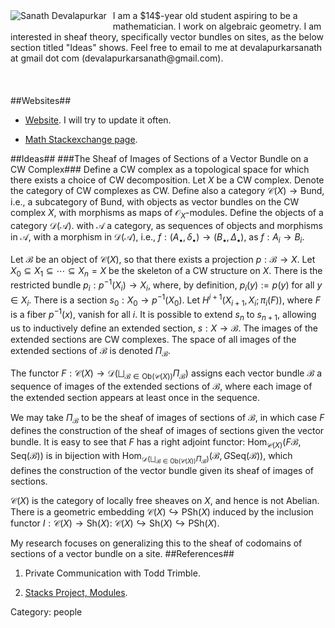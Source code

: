 <div style="float:left;margin:0 10px 10px 0;"><img src="https://lh4.googleusercontent.com/-Y3_sV_ks7a8/U4PWQ4BtYVI/AAAAAAAAAp0/coMxk-fGceo/w140-h139-p/IMG_20140524_120431.jpg" alt="Sanath Devalapurkar" /></div>
I am a $14$-year old student aspiring to be a mathematician. I work on algebraic geometry. I am interested in sheaf theory, specifically vector bundles on sites, as the below section titled "Ideas" shows. Feel free to email to me at devalapurkarsanath at gmail dot com (devalapurkarsanath@gmail.com).
<br><br><br><br>
##Websites##

* [Website](https://sites.google.com/site/devalapurkarsanath/). I will try to update it often.

* [Math Stackexchange page](http://math.stackexchange.com/users/122283/sanath-devalapurkar/).

##Ideas##
###The Sheaf of Images of Sections of a Vector Bundle on a CW Complex###
Define a CW complex as a topological space for which there exists a choice of CW decomposition. Let $X$ be a CW complex. Denote the category of CW complexes as $\text{CW}$. Define also a category $\mathcal{C}(X)\to\text{Bund}$, i.e., a subcategory of $\text{Bund}$, with objects as vector bundles on the CW complex $X$, with morphisms as maps of $\mathcal{O}_X$-modules. Define the objects of a category $\mathcal{D}(\mathcal{A})$. with $\mathcal{A}$ a category, as sequences of objects and morphisms in $\mathcal{A}$, with a morphism in $\mathcal{D}(\mathcal{A})$, i.e., $f:(A_\bullet,\delta_\bullet)\to(B_\bullet,\Delta_\bullet)$, as $f:A_i\to B_i$.

Let $\mathcal{B}$ be an object of $\mathcal{C}(X)$, so that there exists a projection $p:\mathcal{B}\to X$. Let $X_0\subseteq X_1\subseteq\cdots\subseteq X_n=X$ be the skeleton of a CW structure on $X$. There is the restricted bundle $p_i:p^{-1}(X_i)\to X_i$, where, by definition, $p_i(y):=p(y)$ for all $y\in X_i$. There is a section $s_0:X_0\to p^{-1}(X_0)$. Let $H^{i+1}(X_{i+1},X_i; \pi_i(F))$, where $F$ is a fiber $p^{-1}(x)$, vanish for all $i$. It is possible to extend $s_{n}$ to $s_{n+1}$, allowing us to inductively define an extended section, $s:X\to\mathcal{B}$. The images of the extended sections are CW complexes. The space of all images of the extended sections of $\mathcal{B}$ is denoted $\Pi_\mathcal{B}$.

The functor $F:\mathcal{C}(X)\to\mathcal{D}(\bigsqcup_{\mathcal{B}\in\text{Ob}(\mathcal{C}(X))}\Pi_\mathcal{B})$ assigns each vector bundle $\mathcal{B}$ a sequence of images of the extended sections of $\mathcal{B}$, where each image of the extended section appears at least once in the sequence.

We may take $\Pi_\mathcal{B}$ to be the sheaf of images of sections of $\mathcal B$, in which case $F$ defines the construction of the sheaf of images of sections given the vector bundle. It is easy to see that $F$ has a right adjoint functor: $\text{Hom}_{\mathcal{C}(X)}(F\mathcal{B},\text{Seq}(\mathcal{B}))$ is in bijection with $\text{Hom}_{\mathcal{D}(\bigsqcup_{\mathcal{B}\in\text{Ob}(\mathcal{C}(X))}\Pi_\mathcal{B})}(\mathcal{B},G\text{Seq}(\mathcal{B}))$, which defines the construction of the vector bundle given its sheaf of images of sections.

$\mathcal{C}(X)$ is the category of locally free sheaves on $X$, and hence is not Abelian. There is a geometric embedding $\mathcal{C}(X)\hookrightarrow\text{PSh}(X)$ induced by the inclusion functor $I:\mathcal{C}(X)\to\text{Sh}(X)$: $\mathcal{C}(X)\hookrightarrow\text{Sh}(X)\hookrightarrow \text{PSh}(X)$.

My research focuses on generalizing this to the sheaf of codomains of sections of a vector bundle on a site.
##References##
1. Private Communication with Todd Trimble.

1. [Stacks Project, Modules](http://stacks.math.columbia.edu/download/modules.pdf).

Category: people